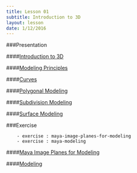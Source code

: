 ```yaml
---
title: Lesson 01
subtitle: Introduction to 3D
layout: lesson
date: 1/12/2016
---
```


###Presentation

####<a href="/3d-digital-art-and-design--oer/presentations/introduction-to-3d.html"><span class="exercise-title">Introduction to 3D</span></a>

####<a href="/3d-digital-art-and-design--oer/presentations/maya-modeling-principles.html"><span class="exercise-title">Modeling Principles</span></a>

####<a href="/3d-digital-art-and-design--oer/presentations/maya-modeling-curves.html"><span class="exercise-title">Curves</span></a>

####<a href="/3d-digital-art-and-design--oer/presentations/maya-modeling-polygons.html"><span class="exercise-title">Polygonal Modeling</span></a>

####<a href="/3d-digital-art-and-design--oer/presentations/maya-modeling-subdivisions.html"><span class="exercise-title">Subdivision Modeling</span></a>

####<a href="/3d-digital-art-and-design--oer/presentations/maya-modeling-surfaces.html"><span class="exercise-title">Surface Modeling</span></a>

###Exercise

        - exercise : maya-image-planes-for-modeling
        - exercise : maya-modeling

####<a href="/3d-digital-art-and-design--oer/exercises/maya-image-planes-for-modeling/maya-image-planes-for-modeling.html"><span class="exercise-title">Maya Image Planes for Modeling</span></a>

####<a href="/3d-digital-art-and-design--oer/exercises/maya-modeling/maya-modeling.html"><span class="exercise-title">Modeling</span></a>
